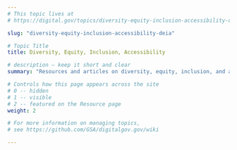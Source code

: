 ```yaml
---
# This topic lives at
# https://digital.gov/topics/diversity-equity-inclusion-accessibility-deia

slug: "diversity-equity-inclusion-accessibility-deia"

# Topic Title
title: Diversity, Equity, Inclusion, Accessibility

# description — keep it short and clear
summary: "Resources and articles on diversity, equity, inclusion, and accessibility (DEIA) in the federal workplace."

# Controls how this page appears across the site
# 0 -- hidden
# 1 -- visible
# 2 -- featured on the Resource page
weight: 2

# For more information on managing topics,
# see https://github.com/GSA/digitalgov.gov/wiki

---
```

